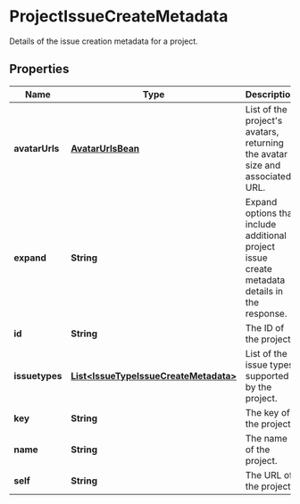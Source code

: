 

# ProjectIssueCreateMetadata

Details of the issue creation metadata for a project.

## Properties

| Name | Type | Description | Notes |
|------------ | ------------- | ------------- | -------------|
|**avatarUrls** | [**AvatarUrlsBean**](AvatarUrlsBean.md) | List of the project&#39;s avatars, returning the avatar size and associated URL. |  [optional] |
|**expand** | **String** | Expand options that include additional project issue create metadata details in the response. |  [optional] [readonly] |
|**id** | **String** | The ID of the project. |  [optional] [readonly] |
|**issuetypes** | [**List&lt;IssueTypeIssueCreateMetadata&gt;**](IssueTypeIssueCreateMetadata.md) | List of the issue types supported by the project. |  [optional] [readonly] |
|**key** | **String** | The key of the project. |  [optional] [readonly] |
|**name** | **String** | The name of the project. |  [optional] [readonly] |
|**self** | **String** | The URL of the project. |  [optional] [readonly] |



